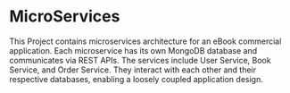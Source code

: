 # MicroServices
This Project contains  microservices architecture for an eBook commercial application. Each microservice has its own MongoDB database and communicates via REST APIs. The services include User Service, Book Service, and Order Service. They interact with each other and their respective databases, enabling a loosely coupled application design.
